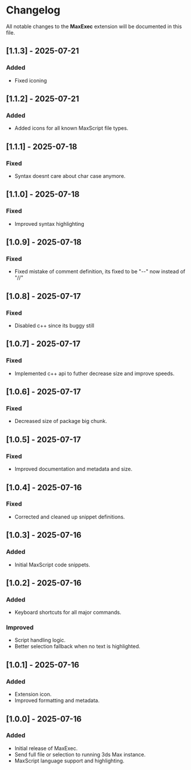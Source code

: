 # Changelog

All notable changes to the **MaxExec** extension will be documented in this file.

## [1.1.3] - 2025-07-21
### Added
- Fixed iconing

## [1.1.2] - 2025-07-21
### Added
- Added icons for all known MaxScript file types.

## [1.1.1] - 2025-07-18
### Fixed
- Syntax doesnt care about char case anymore.

## [1.1.0] - 2025-07-18
### Fixed
- Improved syntax highlighting

## [1.0.9] - 2025-07-18
### Fixed
- Fixed mistake of comment definition, its fixed to be "--" now instead of "//"

## [1.0.8] - 2025-07-17
### Fixed
- Disabled c++ since its buggy still

## [1.0.7] - 2025-07-17
### Fixed
- Implemented c++ api to futher decrease size and improve speeds.

## [1.0.6] - 2025-07-17
### Fixed
- Decreased size of package big chunk.

## [1.0.5] - 2025-07-17
### Fixed
- Improved documentation and metadata and size.

## [1.0.4] - 2025-07-16
### Fixed
- Corrected and cleaned up snippet definitions.

## [1.0.3] - 2025-07-16
### Added
- Initial MaxScript code snippets.

## [1.0.2] - 2025-07-16
### Added
- Keyboard shortcuts for all major commands.

### Improved
- Script handling logic.
- Better selection fallback when no text is highlighted.

## [1.0.1] - 2025-07-16
### Added
- Extension icon.
- Improved formatting and metadata.

## [1.0.0] - 2025-07-16
### Added
- Initial release of MaxExec.
- Send full file or selection to running 3ds Max instance.
- MaxScript language support and highlighting.
